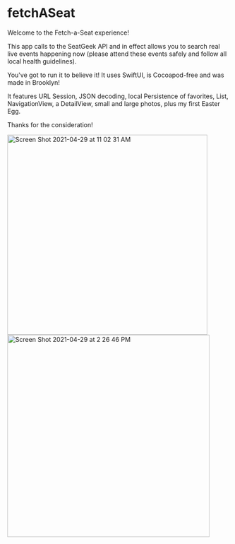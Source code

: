 # fetchASeat

Welcome to the Fetch-a-Seat experience!

This app calls to the SeatGeek API and in effect allows you to search real live events happening now (please attend these events safely and follow all local health guidelines).

You've got to run it to believe it! It uses SwiftUI, is Cocoapod-free and was made in Brooklyn!

It features URL Session, JSON decoding, local Persistence of favorites, List, NavigationView, a DetailView, small and large photos, plus my first Easter Egg.

Thanks for the consideration!

<img width="453" alt="Screen Shot 2021-04-29 at 11 02 31 AM" src="https://user-images.githubusercontent.com/37166748/116602331-93819c00-a8f9-11eb-94d1-258bed07e7bd.png">

<img width="458" alt="Screen Shot 2021-04-29 at 2 26 46 PM" src="https://user-images.githubusercontent.com/37166748/116602442-bd3ac300-a8f9-11eb-851a-64d869f306da.png">
